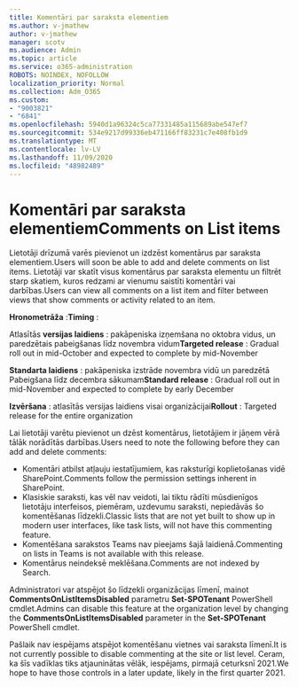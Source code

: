 ```yaml
---
title: Komentāri par saraksta elementiem
ms.author: v-jmathew
author: v-jmathew
manager: scotv
ms.audience: Admin
ms.topic: article
ms.service: o365-administration
ROBOTS: NOINDEX, NOFOLLOW
localization_priority: Normal
ms.collection: Adm_O365
ms.custom:
- "9003821"
- "6841"
ms.openlocfilehash: 5940d1a96324c5ca77331485a115689abe547ef7
ms.sourcegitcommit: 534e9217d99336eb471166ff83231c7e408fb1d9
ms.translationtype: MT
ms.contentlocale: lv-LV
ms.lasthandoff: 11/09/2020
ms.locfileid: "48982489"
---
```

# <a name="comments-on-list-items"></a><span data-ttu-id="9b2c3-102">Komentāri par saraksta elementiem</span><span class="sxs-lookup"><span data-stu-id="9b2c3-102">Comments on List items</span></span>

<span data-ttu-id="9b2c3-103">Lietotāji drīzumā varēs pievienot un izdzēst komentārus par saraksta elementiem.</span><span class="sxs-lookup"><span data-stu-id="9b2c3-103">Users will soon be able to add and delete comments on list items.</span></span> <span data-ttu-id="9b2c3-104">Lietotāji var skatīt visus komentārus par saraksta elementu un filtrēt starp skatiem, kuros redzami ar vienumu saistīti komentāri vai darbības.</span><span class="sxs-lookup"><span data-stu-id="9b2c3-104">Users can view all comments on a list item and filter between views that show comments or activity related to an item.</span></span>

<span data-ttu-id="9b2c3-105">**Hronometrāža** :</span><span class="sxs-lookup"><span data-stu-id="9b2c3-105">**Timing** :</span></span>

<span data-ttu-id="9b2c3-106">Atlasītās **versijas laidiens** : pakāpeniska izņemšana no oktobra vidus, un paredzētais pabeigšanas līdz novembra vidum</span><span class="sxs-lookup"><span data-stu-id="9b2c3-106">**Targeted release** : Gradual roll out in mid-October and expected to complete by mid-November</span></span>

<span data-ttu-id="9b2c3-107">**Standarta laidiens** : pakāpeniska izstrāde novembra vidū un paredzētā Pabeigšana līdz decembra sākumam</span><span class="sxs-lookup"><span data-stu-id="9b2c3-107">**Standard release** : Gradual roll out in mid-November and expected to complete by early December</span></span>

<span data-ttu-id="9b2c3-108">**Izvēršana** : atlasītās versijas laidiens visai organizācijai</span><span class="sxs-lookup"><span data-stu-id="9b2c3-108">**Rollout** : Targeted release for the entire organization</span></span>

<span data-ttu-id="9b2c3-109">Lai lietotāji varētu pievienot un dzēst komentārus, lietotājiem ir jāņem vērā tālāk norādītās darbības.</span><span class="sxs-lookup"><span data-stu-id="9b2c3-109">Users need to note the following before they can add and delete comments:</span></span>

- <span data-ttu-id="9b2c3-110">Komentāri atbilst atļauju iestatījumiem, kas raksturīgi koplietošanas vidē SharePoint.</span><span class="sxs-lookup"><span data-stu-id="9b2c3-110">Comments follow the permission settings inherent in SharePoint.</span></span>
- <span data-ttu-id="9b2c3-111">Klasiskie saraksti, kas vēl nav veidoti, lai tiktu rādīti mūsdienīgos lietotāju interfeisos, piemēram, uzdevumu saraksti, nepiedāvās šo komentēšanas līdzekli.</span><span class="sxs-lookup"><span data-stu-id="9b2c3-111">Classic lists that are not yet built to show up in modern user interfaces, like task lists, will not have this commenting feature.</span></span>
- <span data-ttu-id="9b2c3-112">Komentēšana sarakstos Teams nav pieejams šajā laidienā.</span><span class="sxs-lookup"><span data-stu-id="9b2c3-112">Commenting on lists in Teams is not available with this release.</span></span>
- <span data-ttu-id="9b2c3-113">Komentārus neindeksē meklēšana.</span><span class="sxs-lookup"><span data-stu-id="9b2c3-113">Comments are not indexed by Search.</span></span>

<span data-ttu-id="9b2c3-114">Administratori var atspējot šo līdzekli organizācijas līmenī, mainot **CommentsOnListItemsDisabled** parametru **Set-SPOTenant** PowerShell cmdlet.</span><span class="sxs-lookup"><span data-stu-id="9b2c3-114">Admins can disable this feature at the organization level by changing the **CommentsOnListItemsDisabled** parameter in the **Set-SPOTenant** PowerShell cmdlet.</span></span>

<span data-ttu-id="9b2c3-115">Pašlaik nav iespējams atspējot komentēšanu vietnes vai saraksta līmenī.</span><span class="sxs-lookup"><span data-stu-id="9b2c3-115">It is not currently possible to disable commenting at the site or list level.</span></span> <span data-ttu-id="9b2c3-116">Ceram, ka šīs vadīklas tiks atjauninātas vēlāk, iespējams, pirmajā ceturksnī 2021.</span><span class="sxs-lookup"><span data-stu-id="9b2c3-116">We hope to have those controls in a later update, likely in the first quarter 2021.</span></span>
